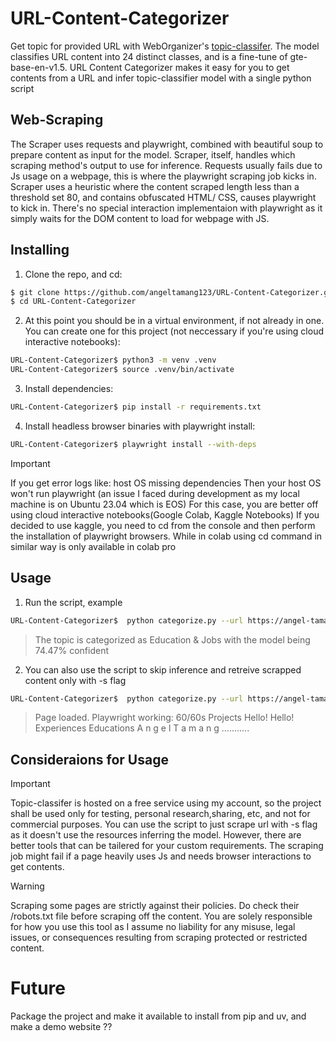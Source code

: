 # URL-Content-Categorizer

Get topic for provided URL with WebOrganizer's [topic-classifer](https://huggingface.co/WebOrganizer/TopicClassifier-NoURL). The model classifies URL content into 24 distinct classes, and is a fine-tune of gte-base-en-v1.5. URL Content Categorizer makes it easy for you to get contents from a URL and infer topic-classifier model with a single python script

## Web-Scraping

The Scraper uses requests and playwright, combined with beautiful soup to prepare content as input for the model. Scraper, itself, handles which scraping method's output to use for inference. Requests usually fails due to Js usage on a webpage, this is where the playwright scraping job kicks in. Scraper uses a heuristic where the content scraped length less than a threshold set 80, and contains obfuscated HTML/ CSS, causes playwright to kick in. There's no special interaction implementaion with playwright as it simply waits for the DOM content to load for webpage with JS.

## Installing

1. Clone the repo, and cd:

```bash
$ git clone https://github.com/angeltamang123/URL-Content-Categorizer.git
$ cd URL-Content-Categorizer
```

2. At this point you should be in a virtual environment, if not already in one. You can create one for this project (not neccessary if you're using cloud interactive notebooks):

```bash
URL-Content-Categorizer$ python3 -m venv .venv
URL-Content-Categorizer$ source .venv/bin/activate
```

3. Install dependencies:

```bash
URL-Content-Categorizer$ pip install -r requirements.txt
```

4. Install headless browser binaries with playwright install:

```bash
URL-Content-Categorizer$ playwright install --with-deps
```

> [!Important]
> If you get error logs like: host OS missing dependencies
> Then your host OS won't run playwright (an issue I faced during development as my local machine is on Ubuntu 23.04 which is EOS)
> For this case, you are better off using cloud interactive notebooks(Google Colab, Kaggle Notebooks)
> If you decided to use kaggle, you need to cd from the console and then perform the installation of playwright browsers.
> While in colab using cd command in similar way is only available in colab pro

## Usage

1. Run the script, example

```bash
URL-Content-Categorizer$  python categorize.py --url https://angel-tamang.com.np
```

> The topic is categorized as Education & Jobs with the model being 74.47% confident

2. You can also use the script to skip inference and retreive scrapped content only with -s flag

```bash
URL-Content-Categorizer$  python categorize.py --url https://angel-tamang.com.np -s
```

> Page loaded.
> Playwright working: 60/60s Projects
> Hello!
> Hello!
> Experiences Educations
> A n g e l T a m a n g ...........

## Consideraions for Usage

> [!Important]
> Topic-classifer is hosted on a free service using my account, so the project shall be used only for testing, personal research,sharing, etc, and not for commercial purposes.
> You can use the script to just scrape url with -s flag as it doesn't use the resources inferring the model. However, there are better tools that can be tailered for your custom requirements.
> The scraping job might fail if a page heavily uses Js and needs browser interactions to get contents.

> [!Warning]
> Scraping some pages are strictly against their policies. Do check their /robots.txt file before scraping off the content. You are solely responsible for how you use this tool as I assume no liability for any misuse, legal issues, or consequences resulting from scraping protected or restricted content.

# Future

Package the project and make it available to install from pip and uv, and make a demo website ??

